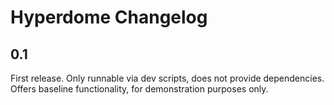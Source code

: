 # Hyperdome Changelog

## 0.1
First release. Only runnable via dev scripts, does not provide dependencies.
Offers baseline functionality, for demonstration purposes only.
